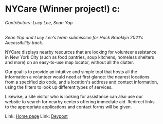 # NYCare (Winner project!) c:
###### Contributors: Lucy Lee, Sean Yap

*Sean Yap and Lucy Lee's team submission for Hack Brooklyn 2021's Accessibility track.*

NYCare displays nearby resources that are looking for volunteer assistance in New York City (such as food pantries, soup kitchens, homeless shelters and more) on an easy-to-use map locator, without all the clutter.

Our goal is to provide an intuitive and simple tool that hosts all the information a volunteer would need at first glance: the nearest locations from a specified zip code, and a location's address and contact information, using the filters to look up different types of services.

Likewise, a site visitor who is looking for assistance can also use our website to search for nearby centers offering immediate aid. Redirect links to the appropriate applications and contact forms will be given.

Link: [Home page](https://lucylee-412.github.io/NYCare/Aid.html)
Link: [Devpost](https://devpost.com/software/nycare)
